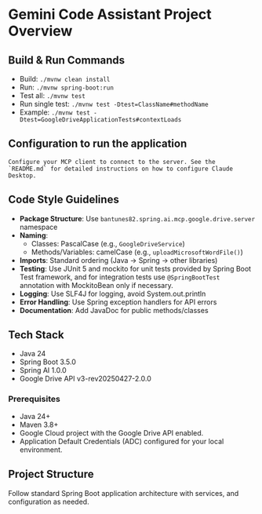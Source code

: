 # Gemini Code Assistant Project Overview

## Build & Run Commands
- Build: `./mvnw clean install`
- Run: `./mvnw spring-boot:run`
- Test all: `./mvnw test`
- Run single test: `./mvnw test -Dtest=ClassName#methodName`
- Example: `./mvnw test -Dtest=GoogleDriveApplicationTests#contextLoads`

## Configuration to run the application
    Configure your MCP client to connect to the server. See the `README.md` for detailed instructions on how to configure Claude Desktop.

## Code Style Guidelines
- **Package Structure**: Use `bantunes82.spring.ai.mcp.google.drive.server` namespace
- **Naming**:
    - Classes: PascalCase (e.g., `GoogleDriveService`)
    - Methods/Variables: camelCase (e.g., `uploadMicrosoftWordFile()`)
- **Imports**: Standard ordering (Java → Spring → other libraries)
- **Testing**: Use JUnit 5 and mockito for unit tests provided by Spring Boot Test framework,
and for integration tests use `@SpringBootTest` annotation with MockitoBean only if necessary.
- **Logging**: Use SLF4J for logging, avoid System.out.println
- **Error Handling**: Use Spring exception handlers for API errors
- **Documentation**: Add JavaDoc for public methods/classes

## Tech Stack
- Java 24
- Spring Boot 3.5.0
- Spring AI 1.0.0
- Google Drive API v3-rev20250427-2.0.0

### Prerequisites

-   Java 24+
-   Maven 3.8+
-   Google Cloud project with the Google Drive API enabled.
-   Application Default Credentials (ADC) configured for your local environment.

## Project Structure
Follow standard Spring Boot application architecture with services, and configuration as needed.



